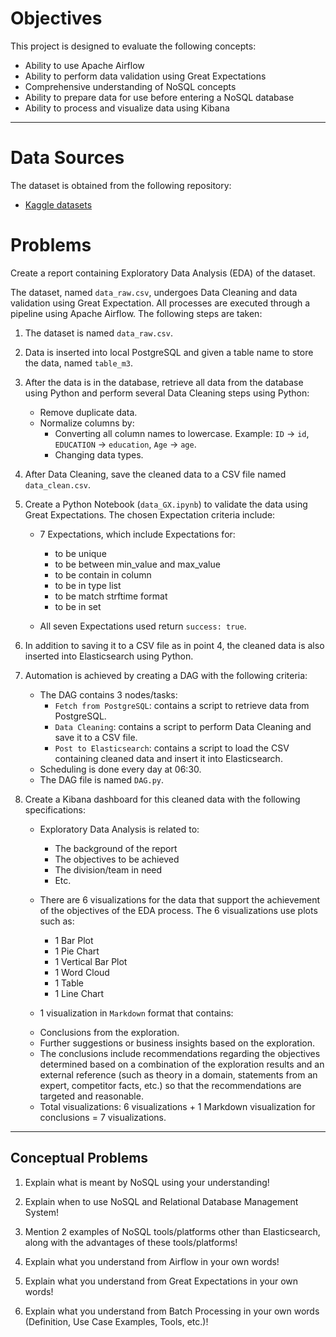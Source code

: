 # Objectives

This project is designed to evaluate the following concepts:

- Ability to use Apache Airflow
- Ability to perform data validation using Great Expectations
- Comprehensive understanding of NoSQL concepts
- Ability to prepare data for use before entering a NoSQL database
- Ability to process and visualize data using Kibana

---

# Data Sources
The dataset is obtained from the following repository:

- [Kaggle datasets](https://www.kaggle.com/code/akshitmadan/complete-data-analysis-supermarket-dataset/input)

# Problems

Create a report containing Exploratory Data Analysis (EDA) of the dataset.

The dataset, named `data_raw.csv`, undergoes Data Cleaning and data validation using Great Expectation. All processes are executed through a pipeline using Apache Airflow. The following steps are taken:

1. The dataset is named `data_raw.csv`.

2. Data is inserted into local PostgreSQL and given a table name to store the data, named `table_m3`.

3. After the data is in the database, retrieve all data from the database using Python and perform several Data Cleaning steps using Python:
   - Remove duplicate data.
   - Normalize columns by:
     + Converting all column names to lowercase. Example: `ID` → `id`, `EDUCATION` → `education`, `Age` → `age`.
     + Changing data types.

4. After Data Cleaning, save the cleaned data to a CSV file named `data_clean.csv`.

5. Create a Python Notebook (`data_GX.ipynb`) to validate the data using Great Expectations. The chosen Expectation criteria include:
   - 7 Expectations, which include Expectations for:
     + to be unique
     + to be between min_value and max_value
     + to be contain in column
     + to be in type list
     + to be match strftime format
     + to be in set

   - All seven Expectations used return `success: true`.

6. In addition to saving it to a CSV file as in point 4, the cleaned data is also inserted into Elasticsearch using Python.

7. Automation is achieved by creating a DAG with the following criteria:
   - The DAG contains 3 nodes/tasks:
     + `Fetch from PostgreSQL`: contains a script to retrieve data from PostgreSQL.
     + `Data Cleaning`: contains a script to perform Data Cleaning and save it to a CSV file.
     + `Post to Elasticsearch`: contains a script to load the CSV containing cleaned data and insert it into Elasticsearch.
   - Scheduling is done every day at 06:30.
   - The DAG file is named `DAG.py`.

8. Create a Kibana dashboard for this cleaned data with the following specifications:
   - Exploratory Data Analysis is related to:
     * The background of the report
     * The objectives to be achieved
     * The division/team in need
     * Etc.
   - There are 6 visualizations for the data that support the achievement of the objectives of the EDA process. The 6 visualizations use plots such as:
     * 1 Bar Plot
     * 1 Pie Chart
     * 1 Vertical Bar Plot
     * 1 Word Cloud
     * 1 Table
     * 1 Line Chart

    - 1 visualization in `Markdown` format that contains:
     + Conclusions from the exploration.
     + Further suggestions or business insights based on the exploration.
     + The conclusions include recommendations regarding the objectives determined based on a combination of the exploration results and an external reference (such as theory in a domain, statements from an expert, competitor facts, etc.) so that the recommendations are targeted and reasonable.
   - Total visualizations: 6 visualizations + 1 Markdown visualization for conclusions = 7 visualizations.

---

## Conceptual Problems

1. Explain what is meant by NoSQL using your understanding!

2. Explain when to use NoSQL and Relational Database Management System!

3. Mention 2 examples of NoSQL tools/platforms other than Elasticsearch, along with the advantages of these tools/platforms!

4. Explain what you understand from Airflow in your own words!

5. Explain what you understand from Great Expectations in your own words!

6. Explain what you understand from Batch Processing in your own words (Definition, Use Case Examples, Tools, etc.)!
